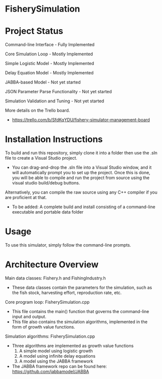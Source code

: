 # FisherySimulation

# Project Status
Command-line Interface - Fully Implemented

Core Simulation Loop - Mostly Implemented

Simple Logistic Model - Mostly Implemented

Delay Equation Model - Mostly Implemented

JABBA-based Model - Not yet started

JSON Parameter Parse Functionality - Not yet started

Simulation Validation and Tuning - Not yet started

More details on the Trello board.
- https://trello.com/b/SfdKqYDU/fishery-simulator-management-board

# Installation Instructions
To build and run this repository, simply clone it into a folder then use the .sln file to create a Visual Studio project. 
- You can drag-and-drop the .sln file into a Visual Studio window, and it will automatically prompt you to set up the project.
Once this is done, you will be able to compile and run the project from source using the visual studio build/debug buttons.

Alternatively, you can compile the raw source using any C++ compiler if you are proficient at that.

- To be added: A complete build and install consisting of a command-line executable and portable data folder

# Usage
To use this simulator, simply follow the command-line prompts.

# Architecture Overview
Main data classes: Fishery.h and FishingIndustry.h
- These data classes contain the parameters for the simulation, such as the fish stock, harvesting effort, reproduction rate, etc.

Core program loop: FisherySimulation.cpp
- This file contains the main() function that governs the command-line input and output.
- This file also contains the simulation algorithms, implemented in the form of growth value functions.

Simulation algorithms: FisherySimulation.cpp
- Three algorithms are implemented as growth value functions
	1. A simple model using logistic growth
	2. A model using infinite delay equations
	3. A model using the JABBA framework
- The JABBA framework repo can be found here: https://github.com/jabbamodel/JABBA